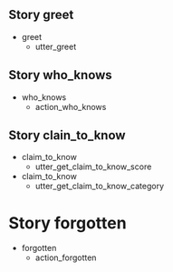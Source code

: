 ## Story greet 
* greet
   - utter_greet

## Story who_knows
* who_knows
    - action_who_knows

## Story clain_to_know
* claim_to_know
    - utter_get_claim_to_know_score
* claim_to_know
    - utter_get_claim_to_know_category

# Story forgotten
* forgotten
    - action_forgotten
